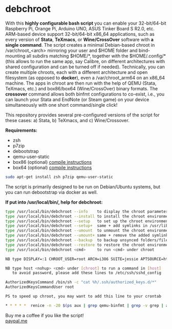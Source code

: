 # debchroot
With this **highly configurable bash script** you can enable your 32-bit/64-bit Raspberry Pi, Orange Pi, Arduino UNO, ASUS Tinker Board S R2.0, etc. ARM-based device support 32-bit/64-bit x86_64 applications, such as every version of **Stata**, **TeXmacs**, or **Wine/CrossOver** software with **a single command**. The script creates a minimal Debian-based chroot in /var/chroot_\<arch\> mirroring your user and $HOME folder and bind-mounting all subdirs matching $HOME/\*, together with the $HOME/.config/\* (this allows to run the same app, say Calibre, on different architectures with shared configuration and can be turned off if needed). Technically, you can create multiple chroots, each with a different architecture and open filesystem (as opposed to **docker**), even a /var/chroot_arm64 on an x86_64 machine. The apps in chroot are then run with the help of QEMU (Stata, TeXmacs, etc.) and box86/box64 (Wine/CrossOver) binary formats. The **crossover** command allows both binfmt configurations to co-exist, i.e., you can launch your Stata and EndNote (or Steam game) on your device simultaneously with one short command/single click!

This repository provides several pre-configured versions of the script for these cases: a) Stata, b) TeXmacs, and c) Wine/Crossover.

**Requirements:**
- zsh
- p7zip
- debootstrap
- qemu-user-static
- box86 (optional) [compile instructions](https://github.com/ptitSeb/box86/blob/master/docs/COMPILE.md)
- box64 (optional) [compile instructions](https://github.com/ptitSeb/box64/blob/main/docs/COMPILE.md)

```bash
sudo apt-get install zsh p7zip qemu-user-static
```

The script is primarily designed to be run on Debian/Ubuntu systems, but you can run debootstrap via docker as well.

**If put into /usr/local/bin/, help for debchroot:**

```bash
type /usr/local/bin/debchroot --info    to display the chroot parameters
type /usr/local/bin/debchroot --install to install the chroot environment
type /usr/local/bin/debchroot --setup   to set up the chroot environment
type /usr/local/bin/debchroot --setup+  same + add symlinks in /usr/lib/
type /usr/local/bin/debchroot --umount  to unmount the chroot environment
type /usr/local/bin/debchroot --umount+ same + remove the added symlinks
type /usr/local/bin/debchroot --backup  to backup unsynced folders/files
type /usr/local/bin/debchroot --restore to restore the chroot environment
type /usr/local/bin/debchroot <cmd>     to run <cmd> under chroot

NB type DISPLAY=:1 CHROOT_USER=root ARCH=i386 SUITE=jessie APTSOURCE=http://archive.debian.org/debian/ /usr/local/bin/debchroot <flag|cmd> to change default parameters

NB type host <nohup> <cmd> under [chroot] to run a command in [host]
   to avoid password, please add these lines to /etc/ssh/sshd_config

AuthorizedKeysCommand /bin/sh -c "cat %h/.ssh/authorized_keys.d/*"
AuthorizedKeysCommandUser root

PS to speed up chroot, you may want to add this line to your crontab

* * * * *  renice -n -20 $(ps aux | grep qemu-binfmt | grep -v grep | awk '{print $2}') &> /dev/null
```

Buy me a coffee if you like the script!  
[paypal.me](https://www.paypal.com/paypalme/IBOLOTOV?country.x=CZ&locale.x=cs_CZ)
